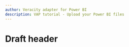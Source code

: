 ```yaml
---
author: Veracity adapter for Power BI
description: VAP tutorial - Upload your Power BI files
---
```



# Draft header